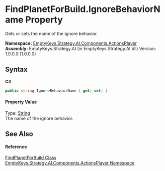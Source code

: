 # FindPlanetForBuild.IgnoreBehaviorName Property 
 

Gets or sets the name of the ignore behavior.

**Namespace:**&nbsp;<a href="N_EmptyKeys_Strategy_AI_Components_ActionsPlayer">EmptyKeys.Strategy.AI.Components.ActionsPlayer</a><br />**Assembly:**&nbsp;EmptyKeys.Strategy.AI (in EmptyKeys.Strategy.AI.dll) Version: 1.0.0.0 (1.0.0.0)

## Syntax

**C#**<br />
``` C#
public string IgnoreBehaviorName { get; set; }
```


#### Property Value
Type: <a href="http://msdn2.microsoft.com/en-us/library/s1wwdcbf" target="_blank">String</a><br />The name of the ignore behavior.

## See Also


#### Reference
<a href="T_EmptyKeys_Strategy_AI_Components_ActionsPlayer_FindPlanetForBuild">FindPlanetForBuild Class</a><br /><a href="N_EmptyKeys_Strategy_AI_Components_ActionsPlayer">EmptyKeys.Strategy.AI.Components.ActionsPlayer Namespace</a><br />